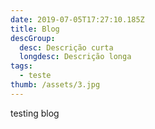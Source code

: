 ```yaml
---
date: 2019-07-05T17:27:10.185Z
title: Blog
descGroup:
  desc: Descrição curta
  longdesc: Descrição longa
tags:
  - teste
thumb: /assets/3.jpg
---
```


testing blog
